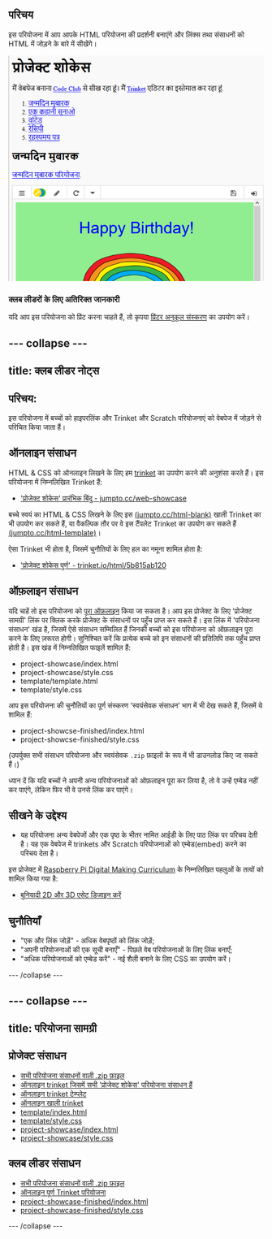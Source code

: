 ## परिचय

इस परियोजना में आप आपके HTML परियोजना की प्रदर्शनी बनाएंगे और लिंक्स तथा संसाधनों को HTML में जोड़ने के बारे में सीखेंगे।

![screenshot](images/showcase-intro.png)

### क्लब लीडरों के लिए अतिरिक्त जानकारी

यदि आप इस परियोजना को प्रिंट करना चाहते हैं, तो कृपया [प्रिंटर अनुकूल संस्करण](https://projects.raspberrypi.org/en/projects/project-showcase/print) का उपयोग करें।

## \--- collapse \---

## title: क्लब लीडर नोट्स

## परिचय:

इस परियोजना में बच्चों को हाइपरलिंक और Trinket और Scratch परियोजनाएं को वेबपेज में जोड़ने से परिचित किया जाता हैं।

## ऑनलाइन संसाधन

HTML & CSS को ऑनलाइन लिखने के लिए हम [trinket](https://trinket.io/) का उपयोग करने की अनुशंसा करते हैं। इस परियोजना में निम्नलिखित Trinket हैं:

* ['प्रोजेक्ट शोकेस' प्रारंभिक बिंदु - jumpto.cc/web-showcase](http://jumpto.cc/web-showcase)

बच्चे स्वयं का HTML & CSS लिखने के लिए इस [(jumpto.cc/html-blank)](http://jumpto.cc/html-blank) खाली Trinket का भी उपयोग कर सकते हैं, या वैकल्पिक तौर पर वे इस टैंपलेट Trinket का उपयोग कर सकते हैं [(jumpto.cc/html-template)](http://jumpto.cc/html-template)।

ऐसा Trinket भी होता है, जिसमें चुनौतियों के लिए हल का नमूना शामिल होता है:

* ['प्रोजेक्ट शोकेस पुर्ण' - trinket.io/html/5b815ab120](https://trinket.io/html/5b815ab120)

## ऑफ़लाइन संसाधन

यदि चाहें तो इस परियोजना को [पूरा ऑफ़लाइन](https://www.codeclubprojects.org/en-GB/resources/webdev-working-offline/) किया जा सकता है। आप इस प्रोजेक्ट के लिए 'प्रोजेक्ट सामग्री' लिंक पर क्लिक करके प्रोजेक्ट के संसाधनों पर पहुँच प्राप्त कर सकते हैं। इस लिंक में 'परियोजना संसाधन' खंड है, जिसमें ऐसे संसाधन सम्मिलित हैं जिनकी बच्चों को इस परियोजना को ऑफ़लाइन पूरा करने के लिए ज़रूरत होगी। सुनिश्चित करें कि प्रत्येक बच्चे को इन संसाधनों की प्रतिलिपि तक पहुँच प्राप्त होती है। इस खंड में निम्नलिखित फाइलें शामिल हैं:

* project-showcase/index.html
* project-showcase/style.css
* template/template.html
* template/style.css

आप इस परियोजना की चुनौतियों का पूर्ण संस्करण ‘स्वयंसेवक संसाधन’ भाग में भी देख सकते हैं, जिसमें ये शामिल हैं:

* project-showcse-finished/index.html
* project-showcse-finished/style.css

(उपर्युक्त सभी संसाधन परियोजना और स्वयंसेवक `.zip` फ़ाइलों के रूप में भी डाउनलोड किए जा सकते हैं।)

ध्यान दें कि यदि बच्चों ने अपनी अन्य परियोजनाओं को ऑफ़लाइन पूरा कर लिया है, तो वे उन्हें एम्बेड नहीं कर पाएंगे, लेकिन फिर भी वे उनसे लिंक कर पाएंगे।

## सीखने के उद्देश्य

* यह परियोजना अन्य वेबपेजों और एक पृष्ठ के भीतर नामित आईडी के लिए पाठ लिंक पर परिचय देती है। यह एक वेबपेज में trinkets और Scratch परियोजनाओं को एम्बेड(embed) करने का परिचय देता है। 

इस प्रोजेक्ट में [Raspberry Pi Digital Making Curriculum](http://rpf.io/curriculum) के निम्नलिखित पहलुओं के तत्वों को शामिल किया गया है:

* [बुनियादी 2D और 3D एसेट डिजाइन करें](https://www.raspberrypi.org/curriculum/design/creator)

## चुनौतियाँ

* "एक और लिंक जोड़ें" - अधिक वेबपृष्ठों को लिंक जोड़ें;
* "अपनी परियोजनाओं की एक सूची बनाएँ" - पिछले वेब परियोजनाओं के लिए लिंक बनाएँ;
* "अधिक परियोजनाओं को एम्बेड करें" - नई शैली बनाने के लिए CSS का उपयोग करें।

\--- /collapse \---

## \--- collapse \---

## title: परियोजना सामग्री

## प्रोजेक्ट संसाधन

* [सभी परियोजना संसाधनों वाली .zip फ़ाइल](https://rpf.io/p/en/project-showcase-go)
* [ऑनलाइन trinket जिसमें सभी 'प्रोजेक्ट शोकेस' परियोजना संसाधन हैं](http://jumpto.cc/web-showcase)
* [ऑनलाइन trinket टेम्प्लेट](http://jumpto.cc/trinket-template)
* [ऑनलाइन खाली trinket](http://jumpto.cc/trinket-blank)
* [template/index.html](resources/template-index.html)
* [template/style.css](resources/template-style.css)
* [project-showcase/index.html](resources/project-showcase-index.html)
* [project-showcase/style.css](resources/project-showcase-style.css)

## क्लब लीडर संसाधन

* [सभी परियोजना संसाधनों वाली .zip फ़ाइल](https://rpf.io/p/en/project-showcase-go)
* [ऑनलाइन पूर्ण Trinket परियोजना](https://trinket.io/html/1d4d4c5ce1)
* [project-showcase-finished/index.html](resources/project-showcase-finished-index.html)
* [project-showcase-finished/style.css](resources/project-showcase-finished-style.css)

\--- /collapse \---